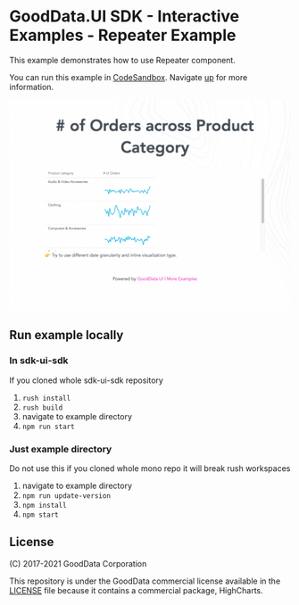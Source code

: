 # GoodData.UI SDK - Interactive Examples - Repeater Example

This example demonstrates how to use Repeater component.

You can run this example in [CodeSandbox](https://codesandbox.io/p/sandbox/github/gooddata/gooddata-ui-sdk/tree/master/examples/sdk-interactive-examples/examples/example-repeater?file=/src/example/Example.tsx). Navigate [up](../../) for more information.

[![Repeater Example](./.example/preview.png)](https://codesandbox.io/p/sandbox/github/gooddata/gooddata-ui-sdk/tree/master/examples/sdk-interactive-examples/examples/example-repeater?file=/src/example/Example.tsx)

## Run example locally

### In sdk-ui-sdk

If you cloned whole sdk-ui-sdk repository

1. `rush install`
2. `rush build`
3. navigate to example directory
4. `npm run start`

### Just example directory

Do not use this if you cloned whole mono repo it will break rush workspaces

1. navigate to example directory
2. `npm run update-version`
3. `npm install`
4. `npm start`

## License

(C) 2017-2021 GoodData Corporation

This repository is under the GoodData commercial license available in the [LICENSE](LICENSE) file because it contains a commercial package, HighCharts.
